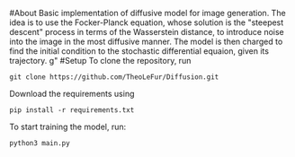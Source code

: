 #About
Basic implementation of diffusive model for image generation. The idea is to use the Focker-Planck equation, whose solution is the "steepest descent" process in terms of the Wasserstein distance, to introduce noise into the image in the most diffusive manner. The model is then charged to find the initial condition to the stochastic differential equaion, given its trajectory. 
g"
#Setup
To clone the repository, run
```
git clone https://github.com/TheoLeFur/Diffusion.git
```
Download the requirements using
```
pip install -r requirements.txt
```
To start training the model, run:
```
python3 main.py
```
